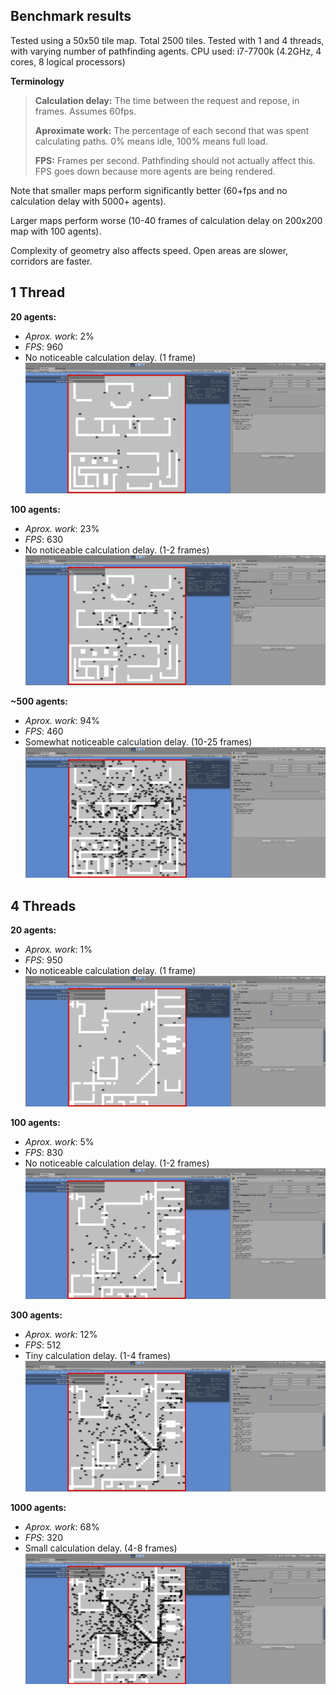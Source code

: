 ## Benchmark results
Tested using a 50x50 tile map. Total 2500 tiles.
Tested with 1 and 4 threads, with varying number of pathfinding agents.
CPU used: i7-7700k (4.2GHz, 4 cores, 8 logical processors)

__Terminology__
> __Calculation delay:__ The time between the request and repose, in frames. Assumes 60fps.
> 
> __Aproximate work:__ The percentage of each second that was spent calculating paths. 0% means idle, 100% means full load.
> 
> __FPS:__ Frames per second. Pathfinding should not actually affect this. FPS goes down because more agents are being rendered.

Note that smaller maps perform significantly better (60+fps and no calculation delay with 5000+ agents).

Larger maps perform worse (10-40 frames of calculation delay on 200x200 map with 100 agents).

Complexity of geometry also affects speed. Open areas are slower, corridors are faster.

## 1 Thread
__20 agents:__
* _Aprox. work_: 2%
* _FPS_: 960
* No noticeable calculation delay. (1 frame)
![50x50, 20 agents, 1 thread](https://github.com/Epicguru/ThreadedPathfinding/blob/master/Documentation%20Images/50x50%2020c.jpg)

__100 agents:__
* _Aprox. work_: 23%
* _FPS_: 630
* No noticeable calculation delay. (1-2 frames)
![50x50, 100 agents, 1 thread](https://github.com/Epicguru/ThreadedPathfinding/blob/master/Documentation%20Images/50x50%20100c.jpg)

__~500 agents:__
* _Aprox. work_: 94%
* _FPS_: 460
* Somewhat noticeable calculation delay. (10-25 frames)
![50x50, around 500 agents, 1 thread](https://github.com/Epicguru/ThreadedPathfinding/blob/master/Documentation%20Images/50x50%20~500c.jpg)

## 4 Threads
__20 agents:__
* _Aprox. work_: 1%
* _FPS_: 950
* No noticeable calculation delay. (1 frame)
![50x50, 20 agents, 4 threads](https://raw.githubusercontent.com/Epicguru/ThreadedPathfinding/master/Documentation%20Images/50x50%204t%2020c.jpg)

__100 agents:__
* _Aprox. work_: 5%
* _FPS_: 830
* No noticeable calculation delay. (1-2 frames)
![50x50, 100 agents, 4 threads](https://github.com/Epicguru/ThreadedPathfinding/blob/master/Documentation%20Images/50x50%204t%20100c.jpg)

__300 agents:__
* _Aprox. work_: 12%
* _FPS_: 512
* Tiny calculation delay. (1-4 frames)
![50x50, 300 agents, 4 threads](https://github.com/Epicguru/ThreadedPathfinding/blob/master/Documentation%20Images/50x50%204t%20300c.jpg)

__1000 agents:__
* _Aprox. work_: 68%
* _FPS_: 320
* Small calculation delay. (4-8 frames)
![50x50, 300 agents, 4 threads](https://github.com/Epicguru/ThreadedPathfinding/blob/master/Documentation%20Images/50x50%204t%201000c.jpg)
